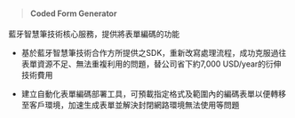 > <h4> Coded Form Generator </h4>

藍牙智慧筆技術核心服務，提供將表單編碼的功能

- 基於藍牙智慧筆技術合作方所提供之SDK，重新改寫處理流程，成功克服過往表單資源不足、無法重複利用的問題，替公司省下約7,000 USD/year的衍伸技術費用

- 建立自動化表單編碼部署工具，可預載指定格式及範圍內的編碼表單以便轉移至客戶環境，加速生成表單並解決封閉網路環境無法使用等問題